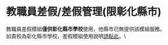 # 教職員差假/差假管理(限彰化縣市)

教職員差假模組**僅供彰化縣市學校**使用，他縣市已無提供該模組服務。\
如貴校為彰化縣市學校，差假模組使用說明[請點此](https://app.gitbook.com/s/vqg2FeMqR2UCdJ3mcH2Q/xiao-hang-zheng/jiao-zhi-yuan-cha-jia-cha-jia-guan-li)。\

